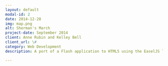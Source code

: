 ```yaml
---
layout: default
modal-id: 2
date: 2014-12-28
img: map.png
alt: Sherman's March
project-date: September 2014
client: Anne Rubin and Kelley Bell
client_url: \#
category: Web Development
description: A port of a Flash application to HTML5 using the EaselJS library. Check it out <a href="http://shermansmarch.org">here</a>.

---
```


